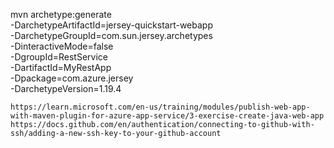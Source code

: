 mvn archetype:generate \
	-DarchetypeArtifactId=jersey-quickstart-webapp \
	-DarchetypeGroupId=com.sun.jersey.archetypes \
	-DinteractiveMode=false \
	-DgroupId=RestService \
	-DartifactId=MyRestApp \
	-Dpackage=com.azure.jersey \
	-DarchetypeVersion=1.19.4

    https://learn.microsoft.com/en-us/training/modules/publish-web-app-with-maven-plugin-for-azure-app-service/3-exercise-create-java-web-app
	https://docs.github.com/en/authentication/connecting-to-github-with-ssh/adding-a-new-ssh-key-to-your-github-account